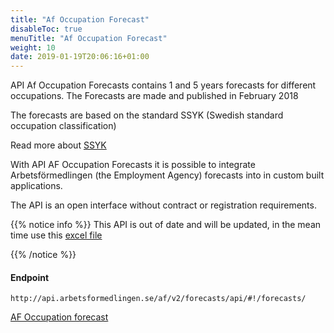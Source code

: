 ```yaml
---
title: "Af Occupation Forecast"
disableToc: true
menuTitle: "Af Occupation Forecast"
weight: 10
date: 2019-01-19T20:06:16+01:00
---
```


API Af Occupation Forecasts contains 1 and 5 years forecasts for different occupations. The Forecasts are made and published in February 2018

The forecasts are based on the standard SSYK (Swedish standard occupation classification)

Read more about [SSYK](http://www.scb.se/dokumentation/klassifikationer-och-standarder/standard-for-svensk-yrkesklassificering-ssyk/)

With API AF Occupation Forecasts it is possible to integrate Arbetsförmedlingen (the Employment Agency) forecasts into in custom built applications.

The API is an open interface without contract or registration requirements.

{{% notice info %}}
This API is out of date and will be updated, in the mean time 
 use this [excel file](https://www.arbetsformedlingen.se/download/18.3c82c654167cc745bacccbde/1549525046120/tabell-yrkesprognoser-feb-2019.xlsx)

{{% /notice %}}

#### Endpoint

````
http://api.arbetsformedlingen.se/af/v2/forecasts/api/#!/forecasts/
````

[AF Occupation forecast ](http://api.arbetsformedlingen.se/af/v2/forecasts/api/#!/forecasts/)


